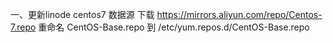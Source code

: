 一、更新linode centos7 数据源
下载 https://mirrors.aliyun.com/repo/Centos-7.repo 
重命名 CentOS-Base.repo 到
/etc/yum.repos.d/CentOS-Base.repo
